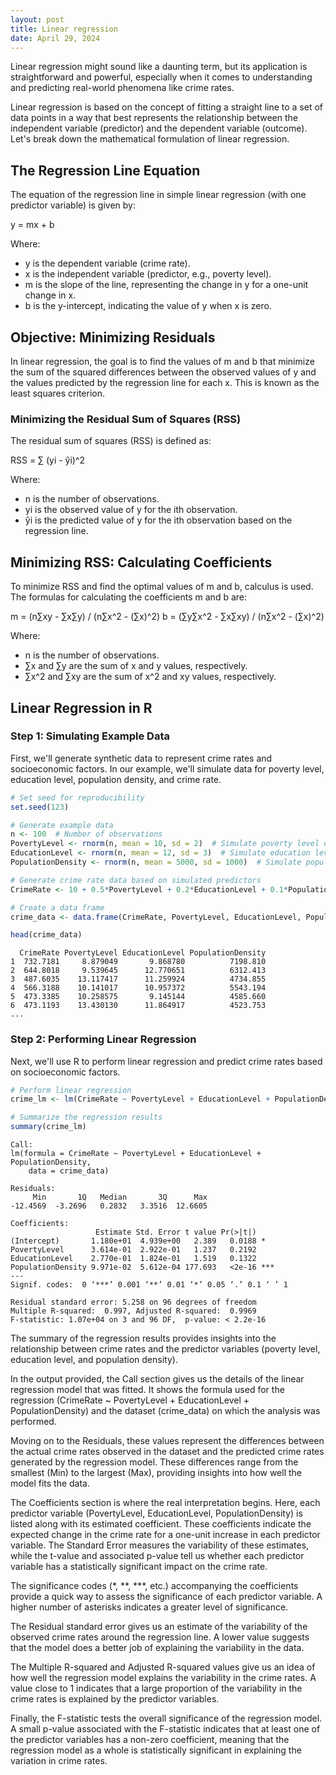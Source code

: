 ```yaml
---
layout: post
title: Linear regression
date: April 29, 2024
---
```


Linear regression might sound like a daunting term, but its application is straightforward and powerful, especially when it comes to understanding and predicting real-world phenomena like crime rates.

Linear regression is based on the concept of fitting a straight line to a set of data points in a way that best represents the relationship between the independent variable (predictor) and the dependent variable (outcome). Let's break down the mathematical formulation of linear regression.

## The Regression Line Equation

The equation of the regression line in simple linear regression (with one predictor variable) is given by:

y = mx + b

Where:
- y is the dependent variable (crime rate).
- x is the independent variable (predictor, e.g., poverty level).
- m is the slope of the line, representing the change in y for a one-unit change in x.
- b is the y-intercept, indicating the value of y when x is zero.

## Objective: Minimizing Residuals

In linear regression, the goal is to find the values of m and b that minimize the sum of the squared differences between the observed values of y and the values predicted by the regression line for each x. This is known as the least squares criterion.

### Minimizing the Residual Sum of Squares (RSS)

The residual sum of squares (RSS) is defined as:

RSS = ∑ (yi - ŷi)^2

Where:
- n is the number of observations.
- yi is the observed value of y for the ith observation.
- ŷi is the predicted value of y for the ith observation based on the regression line.

## Minimizing RSS: Calculating Coefficients

To minimize RSS and find the optimal values of m and b, calculus is used. The formulas for calculating the coefficients m and b are:

m = (n∑xy - ∑x∑y) / (n∑x^2 - (∑x)^2)
b = (∑y∑x^2 - ∑x∑xy) / (n∑x^2 - (∑x)^2)

Where:
- n is the number of observations.
- ∑x and ∑y are the sum of x and y values, respectively.
- ∑x^2 and ∑xy are the sum of x^2 and xy values, respectively.

## Linear Regression in R

### Step 1: Simulating Example Data

First, we'll generate synthetic data to represent crime rates and socioeconomic factors. In our example, we'll simulate data for poverty level, education level, population density, and crime rate.

```r
# Set seed for reproducibility
set.seed(123)

# Generate example data
n <- 100  # Number of observations
PovertyLevel <- rnorm(n, mean = 10, sd = 2)  # Simulate poverty level data
EducationLevel <- rnorm(n, mean = 12, sd = 3)  # Simulate education level data
PopulationDensity <- rnorm(n, mean = 5000, sd = 1000)  # Simulate population density data

# Generate crime rate data based on simulated predictors
CrimeRate <- 10 + 0.5*PovertyLevel + 0.2*EducationLevel + 0.1*PopulationDensity + rnorm(n, mean = 0, sd = 5)

# Create a data frame
crime_data <- data.frame(CrimeRate, PovertyLevel, EducationLevel, PopulationDensity)

head(crime_data)
```

```
  CrimeRate PovertyLevel EducationLevel PopulationDensity
1  732.7181     8.879049       9.868780          7198.810
2  644.8018     9.539645      12.770651          6312.413
3  487.6035    13.117417      11.259924          4734.855
4  566.3188    10.141017      10.957372          5543.194
5  473.3385    10.258575       9.145144          4585.660
6  473.1193    13.430130      11.864917          4523.753
...
```

### Step 2: Performing Linear Regression
Next, we'll use R to perform linear regression and predict crime rates based on socioeconomic factors.

```r
# Perform linear regression
crime_lm <- lm(CrimeRate ~ PovertyLevel + EducationLevel + PopulationDensity, data = crime_data)

# Summarize the regression results
summary(crime_lm)
```

```
Call:
lm(formula = CrimeRate ~ PovertyLevel + EducationLevel + PopulationDensity, 
    data = crime_data)

Residuals:
     Min       1Q   Median       3Q      Max 
-12.4569  -3.2696   0.2832   3.3516  12.6605 

Coefficients:
                   Estimate Std. Error t value Pr(>|t|)    
(Intercept)       1.180e+01  4.939e+00   2.389   0.0188 *  
PovertyLevel      3.614e-01  2.922e-01   1.237   0.2192    
EducationLevel    2.770e-01  1.824e-01   1.519   0.1322    
PopulationDensity 9.971e-02  5.612e-04 177.693   <2e-16 ***
---
Signif. codes:  0 ‘***’ 0.001 ‘**’ 0.01 ‘*’ 0.05 ‘.’ 0.1 ‘ ’ 1

Residual standard error: 5.258 on 96 degrees of freedom
Multiple R-squared:  0.997,	Adjusted R-squared:  0.9969 
F-statistic: 1.07e+04 on 3 and 96 DF,  p-value: < 2.2e-16
```

The summary of the regression results provides insights into the relationship between crime rates and the predictor variables (poverty level, education level, and population density).

In the output provided, the Call section gives us the details of the linear regression model that was fitted. It shows the formula used for the regression (CrimeRate ~ PovertyLevel + EducationLevel + PopulationDensity) and the dataset (crime_data) on which the analysis was performed.

Moving on to the Residuals, these values represent the differences between the actual crime rates observed in the dataset and the predicted crime rates generated by the regression model. These differences range from the smallest (Min) to the largest (Max), providing insights into how well the model fits the data.

The Coefficients section is where the real interpretation begins. Here, each predictor variable (PovertyLevel, EducationLevel, PopulationDensity) is listed along with its estimated coefficient. These coefficients indicate the expected change in the crime rate for a one-unit increase in each predictor variable. The Standard Error measures the variability of these estimates, while the t-value and associated p-value tell us whether each predictor variable has a statistically significant impact on the crime rate.

The significance codes (*, **, ***, etc.) accompanying the coefficients provide a quick way to assess the significance of each predictor variable. A higher number of asterisks indicates a greater level of significance.

The Residual standard error gives us an estimate of the variability of the observed crime rates around the regression line. A lower value suggests that the model does a better job of explaining the variability in the data.

The Multiple R-squared and Adjusted R-squared values give us an idea of how well the regression model explains the variability in the crime rates. A value close to 1 indicates that a large proportion of the variability in the crime rates is explained by the predictor variables.

Finally, the F-statistic tests the overall significance of the regression model. A small p-value associated with the F-statistic indicates that at least one of the predictor variables has a non-zero coefficient, meaning that the regression model as a whole is statistically significant in explaining the variation in crime rates.

